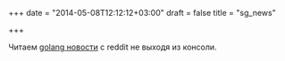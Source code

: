 +++
date = "2014-05-08T12:12:12+03:00"
draft = false
title = "sg_news"

+++

<p>Читаем <a href="https://github.com/rbin/sg_news">golang новости</a> с reddit не выходя из консоли.</p>

